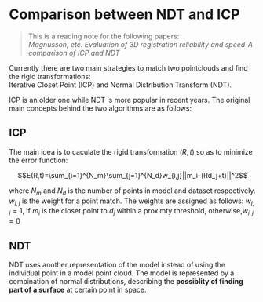 # Comparison between NDT and ICP
>This is a reading note for the following papers:  
>*Magnusson, etc. Evaluation of 3D registration reliability and speed-A comparison of ICP and NDT*

Currently there are two main strategies to match two pointclouds and find the rigid transformations:  
Iterative Closet Point (ICP) and Normal Distribution Transform (NDT).

ICP is an older one while NDT is more popular in recent years. The original main concepts behind the two algorithms are as follows: 

## ICP

The main idea is to caculate the rigid transformation $(R,t)$ so as to minimize the error function:

```math 
E(R,t)=\sum_{i=1}^{N_m}\sum_{j=1}^{N_d}w_{i,j}||m_i-(Rd_j+t)||^2
``` 


where $N_m$ and $N_d$ is the number of points in model and dataset respectively. $w_{i,j}$ is the weight for a point match. The weights are assigned as follows: $w_{i,j}=1$, if $m_i$ is the closet point to $d_j$ within a proximty threshold, otherwise,$w_{i,j} = 0$


## NDT
NDT uses another representation of the model instead of using the individual point in a model point cloud. The model is represented by a combination of normal distributions, describing the **possiblity of finding part of a surface** at certain point in space.